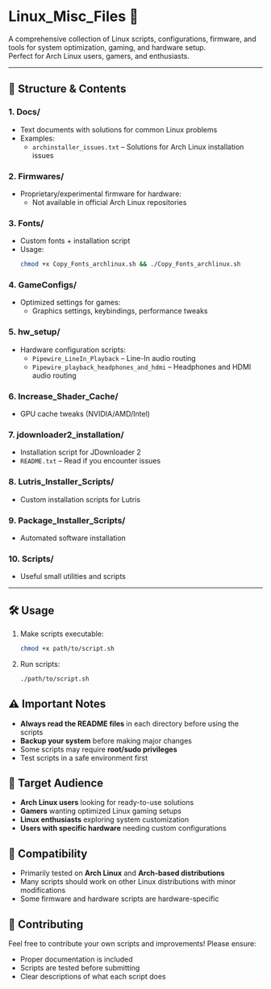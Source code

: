 # Linux_Misc_Files 🐧

A comprehensive collection of Linux scripts, configurations, firmware, and tools for system optimization, gaming, and hardware setup.  
Perfect for Arch Linux users, gamers, and enthusiasts.

---

## 📂 **Structure & Contents**

### 1. **Docs/**  
   - Text documents with solutions for common Linux problems  
   - Examples:  
     - `archinstaller_issues.txt` – Solutions for Arch Linux installation issues  

### 2. **Firmwares/**  
   - Proprietary/experimental firmware for hardware:  
     - Not available in official Arch Linux repositories  

### 3. **Fonts/**  
   - Custom fonts + installation script  
   - Usage:  
     ```bash
     chmod +x Copy_Fonts_archlinux.sh && ./Copy_Fonts_archlinux.sh
     ```

### 4. **GameConfigs/**  
   - Optimized settings for games:  
     - Graphics settings, keybindings, performance tweaks  

### 5. **hw_setup/**  
   - Hardware configuration scripts:  
     - `Pipewire_LineIn_Playback` – Line-In audio routing  
     - `Pipewire_playback_headphones_and_hdmi` – Headphones and HDMI audio routing

### 6. **Increase_Shader_Cache/**  
   - GPU cache tweaks (NVIDIA/AMD/Intel)

### 7. **jdownloader2_installation/**  
   - Installation script for JDownloader 2  
   - `README.txt` – Read if you encounter issues

### 8. **Lutris_Installer_Scripts/**  
   - Custom installation scripts for Lutris

### 9. **Package_Installer_Scripts/**  
   - Automated software installation

### 10. **Scripts/**  
   - Useful small utilities and scripts

---

## 🛠️ **Usage**  
1. Make scripts executable:  
   ```bash
   chmod +x path/to/script.sh
   ```

2. Run scripts:
   ```bash
   ./path/to/script.sh
   ```

## ⚠️ **Important Notes**
- **Always read the README files** in each directory before using the scripts
- **Backup your system** before making major changes
- Some scripts may require **root/sudo privileges**
- Test scripts in a safe environment first

## 🎯 **Target Audience**
- **Arch Linux users** looking for ready-to-use solutions
- **Gamers** wanting optimized Linux gaming setups
- **Linux enthusiasts** exploring system customization
- **Users with specific hardware** needing custom configurations

## 🔧 **Compatibility**
- Primarily tested on **Arch Linux** and **Arch-based distributions**
- Many scripts should work on other Linux distributions with minor modifications
- Some firmware and hardware scripts are hardware-specific

## 📝 **Contributing**
Feel free to contribute your own scripts and improvements! Please ensure:
- Proper documentation is included
- Scripts are tested before submitting
- Clear descriptions of what each script does
